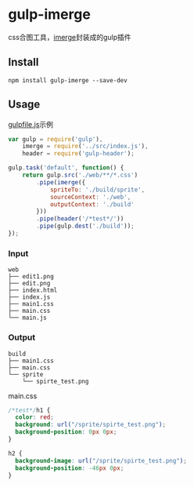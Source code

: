 # gulp-imerge

css合图工具，[imerge](https://github.com/Javey/imerge)封装成的gulp插件

## Install

```
npm install gulp-imerge --save-dev
```

## Usage

[gulpfile.js](https://github.com/Javey/gulp-imerge/blob/master/test/gulpfile.js)示例

```js
var gulp = require('gulp'),
    imerge = require('../src/index.js'),
    header = require('gulp-header');

gulp.task('default', function() {
    return gulp.src('./web/**/*.css')
        .pipe(imerge({
            spriteTo: './build/sprite',
            sourceContext: './web',
            outputContext: './build'
        }))
        .pipe(header('/*test*/'))
        .pipe(gulp.dest('./build'));
});
```

### Input

```
web
├── edit1.png
├── edit.png
├── index.html
├── index.js
├── main1.css
├── main.css
└── main.js
```

### Output

```
build
├── main1.css
├── main.css
└── sprite
    └── spirte_test.png
```

main.css

```css
/*test*/h1 {
  color: red;
  background: url("/sprite/spirte_test.png");
  background-position: 0px 0px;
}

h2 {
  background-image: url("/sprite/spirte_test.png");
  background-position: -46px 0px;
}
```